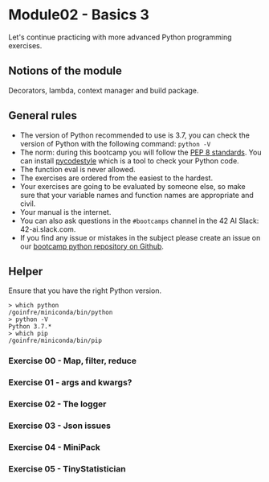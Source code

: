 # Module02 - Basics 3

Let's continue practicing with more advanced Python programming exercises.

## Notions of the module

Decorators, lambda, context manager and build package.

## General rules

* The version of Python recommended to use is 3.7, you can check the version of Python with the following command: `python -V`
* The norm: during this bootcamp you will follow the [PEP 8 standards](https://www.python.org/dev/peps/pep-0008/). You can install [pycodestyle](https://pypi.org/project/pycodestyle) which is a tool to check your Python code.
* The function eval is never allowed.
* The exercises are ordered from the easiest to the hardest.
* Your exercises are going to be evaluated by someone else, so make sure that your variable names and function names are appropriate and civil. 
* Your manual is the internet.
* You can also ask questions in the `#bootcamps` channel in the 42 AI Slack: 42-ai.slack.com.
* If you find any issue or mistakes in the subject please create an issue on our [bootcamp python repository on Github](https://github.com/42-AI/bootcamp_python/issues).

## Helper

Ensure that you have the right Python version.

```
> which python
/goinfre/miniconda/bin/python
> python -V
Python 3.7.*
> which pip
/goinfre/miniconda/bin/pip
```

### Exercise 00 - Map, filter, reduce
### Exercise 01 - args and kwargs?
### Exercise 02 - The logger
### Exercise 03 - Json issues
### Exercise 04 - MiniPack
### Exercise 05 - TinyStatistician


